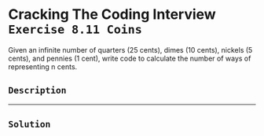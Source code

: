 # Cracking The Coding Interview `Exercise 8.11 Coins`

Given an infinite number of quarters (25 cents), dimes (10 cents), nickels (5 cents), and pennies (1 cent), write code to calculate the number of ways of representing n cents.

## `Description`

---

## `Solution`